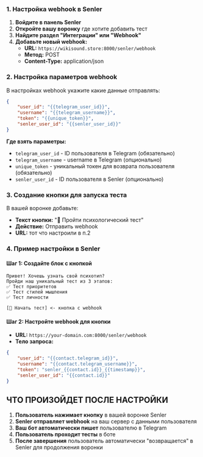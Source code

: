 ### 1. Настройка webhook в Senler

1. **Войдите в панель Senler**
2. **Откройте вашу воронку** где хотите добавить тест
3. **Найдите раздел "Интеграции" или "Webhook"**
4. **Добавьте новый webhook:**
   - **URL:** `https://wikisound.store:8000/senler/webhook`
   - **Метод:** POST
   - **Content-Type:** application/json

### 2. Настройка параметров webhook

В настройках webhook укажите какие данные отправлять:

```json
{
    "user_id": "{{telegram_user_id}}",
    "username": "{{telegram_username}}",
    "token": "{{unique_token}}",
    "senler_user_id": "{{senler_user_id}}"
}
```

**Где взять параметры:**
- `telegram_user_id` - ID пользователя в Telegram (обязательно)
- `telegram_username` - username в Telegram (опционально)  
- `unique_token` - уникальный токен для возврата пользователя (обязательно)
- `senler_user_id` - ID пользователя в Senler (опционально)

### 3. Создание кнопки для запуска теста

В вашей воронке добавьте:
- **Текст кнопки:** "🧠 Пройти психологический тест"
- **Действие:** Отправить webhook
- **URL:** тот что настроили в п.2

### 4. Пример настройки в Senler

#### Шаг 1: Создайте блок с кнопкой
```
Привет! Хочешь узнать свой психотип? 
Пройди наш уникальный тест из 3 этапов:
✅ Тест приоритетов
✅ Тест стилей мышления  
✅ Тест личности

[🧠 Начать тест] <- кнопка с webhook
```

#### Шаг 2: Настройте webhook для кнопки
- **URL:** `https://your-domain.com:8000/senler/webhook`
- **Тело запроса:**
```json
{
    "user_id": "{{contact.telegram_id}}",
    "username": "{{contact.telegram_username}}", 
    "token": "senler_{{contact.id}}_{{timestamp}}",
    "senler_user_id": "{{contact.id}}"
}
```

## ЧТО ПРОИЗОЙДЕТ ПОСЛЕ НАСТРОЙКИ

1. **Пользователь нажимает кнопку** в вашей воронке Senler
2. **Senler отправляет webhook** на ваш сервер с данными пользователя
3. **Ваш бот автоматически пишет** пользователю в Telegram
4. **Пользователь проходит тесты** в боте
5. **После завершения** пользователь автоматически "возвращается" в Senler для продолжения воронки
